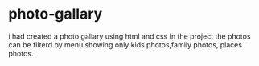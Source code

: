 # photo-gallary
i had created a photo gallary using html and css 
In the project the photos can be filterd by menu showing only kids photos,family photos, places photos.
